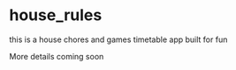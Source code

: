 # house_rules

this is a house chores and games timetable app built for fun

More details coming soon
